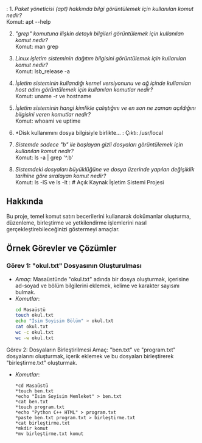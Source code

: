 : 1. *Paket yöneticisi (apt) hakkında bilgi görüntülemek için kullanılan komut nedir?*  
   Komut: apt --help

2. *"grep" komutuna ilişkin detaylı bilgileri görüntülemek için kullanılan komut nedir?*  
   Komut: man grep

3. *Linux işletim sisteminin dağıtım bilgisini görüntülemek için kullanılan komut nedir?*  
   Komut: lsb_release -a

4. *İşletim sisteminin kullandığı kernel versiyonunu ve ağ içinde kullanılan host adını görüntülemek için kullanılan komutlar nedir?*  
   Komut: uname -r ve hostname

5. *İşletim sisteminin hangi kimlikle çalıştığını ve en son ne zaman açıldığını bilgisini veren komutlar nedir?*  
   Komut: whoami ve uptime

6. *Disk kullanımını dosya bilgisiyle birlikte…
    : Çıktı: /usr/local

9. *Sistemde sadece "b" ile başlayan gizli dosyaları görüntülemek için kullanılan komut nedir?*  
Komut: ls -a | grep '^.b'

10. *Sistemdeki dosyaları büyüklüğüne ve dosya üzerinde yapılan değişiklik tarihine göre sıralayan komut nedir?*  
 Komut: ls -lS ve ls -lt
     : # Açık Kaynak İşletim Sistemi Projesi

## Hakkında
Bu proje, temel komut satırı becerilerini kullanarak dokümanlar oluşturma, düzenleme, birleştirme ve yetkilendirme işlemlerini nasıl gerçekleştirebileceğinizi göstermeyi amaçlar. 

## Örnek Görevler ve Çözümler

### Görev 1: "okul.txt" Dosyasının Oluşturulması
- *Amaç*: Masaüstünde "okul.txt" adında bir dosya oluşturmak, içerisine ad-soyad ve bölüm bilgilerini eklemek, kelime ve karakter sayısını bulmak.
- *Komutlar*:
  ```bash
  cd Masaüstü
  touch okul.txt
  echo "İsim Soyisim Bölüm" > okul.txt
  cat okul.txt
  wc -c okul.txt
  wc -w okul.txt
  
Görev 2: Dosyaların Birleştirilmesi
Amaç: "ben.txt" ve "program.txt" dosyalarını oluşturmak, içerik eklemek ve bu dosyaları birleştirerek "birleştirme.txt" oluşturmak.
<br>
 
- *Komutlar*:
 
      *cd Masaüstü
      *touch ben.txt
      *echo "İsim Soyisim Memleket" > ben.txt
      *cat ben.txt
      *touch program.txt
      *echo "Python C++ HTML" > program.txt
      *paste ben.txt program.txt > birleştirme.txt
      *cat birleştirme.txt
      *mkdir komut
      *mv birleştirme.txt komut
